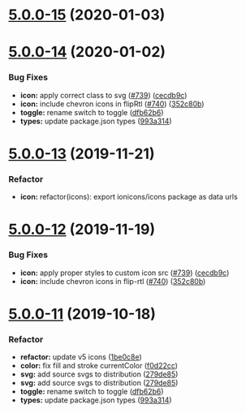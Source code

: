 # [5.0.0-15](https://github.com/ionic-team/ionicons/compare/v5.0.0-14...v5.0.0-15) (2020-01-03)



# [5.0.0-14](https://github.com/ionic-team/ionicons/compare/v5.0.0-7...v5.0.0-14) (2020-01-02)


### Bug Fixes

* **icon:** apply correct class to svg ([#739](https://github.com/ionic-team/ionicons/issues/739)) ([cecdb9c](https://github.com/ionic-team/ionicons/commit/cecdb9c))
* **icon:** include chevron icons in flipRtl ([#740](https://github.com/ionic-team/ionicons/issues/740)) ([352c80b](https://github.com/ionic-team/ionicons/commit/352c80b))
* **toggle:** rename switch to toggle ([dfb62b6](https://github.com/ionic-team/ionicons/commit/dfb62b6))
* **types:** update package.json types ([993a314](https://github.com/ionic-team/ionicons/commit/993a314))



# [5.0.0-13](https://github.com/ionic-team/ionicons/compare/v5.0.0-12...v5.0.0-13) (2019-11-21)


### Refactor

* **icon:** refactor(icons): export ionicons/icons package as data urls


# [5.0.0-12](https://github.com/ionic-team/ionicons/compare/v5.0.0-11...v5.0.0-12) (2019-11-19)


### Bug Fixes

* **icon:** apply proper styles to custom icon src ([#739](https://github.com/ionic-team/ionicons/issues/739)) ([cecdb9c](https://github.com/ionic-team/ionicons/commit/cecdb9c0cd7b0cc9d190ffe4fbd5bbee18ee147b))
* **icon:** include chevron icons in flip-rtl ([#740](https://github.com/ionic-team/ionicons/issues/740)) ([352c80b](https://github.com/ionic-team/ionicons/commit/352c80b8b61cbc510038974120d8bb7c68b3d7a9))


# [5.0.0-11](https://github.com/ionic-team/ionicons/compare/v5.0.0-0...v5.0.0-11) (2019-10-18)

### Refactor

* **refactor:** update v5 icons ([1be0c8e](https://github.com/ionic-team/ionicons/commit/1be0c8eb219c76b18baba25596251cdec78ac9b4))
* **color:** fix fill and stroke currentColor ([f0d22cc](https://github.com/ionic-team/ionicons/commit/f0d22cc))
* **svg:** add source svgs to distribution ([279de85](https://github.com/ionic-team/ionicons/commit/279de85))
* **svg:** add source svgs to distribution ([279de85](https://github.com/ionic-team/ionicons/commit/279de8512ce91b1c20cc68c016dce31d779959b0))
* **toggle:** rename switch to toggle ([dfb62b6](https://github.com/ionic-team/ionicons/commit/dfb62b67e05ce396b4fb7b0e149c6ce19010b13a))
* **types:** update package.json types ([993a314](https://github.com/ionic-team/ionicons/commit/993a314eb6383cba906b997f7631c9c14523c670))

